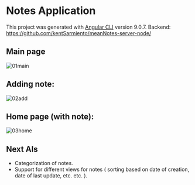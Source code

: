 # Notes Application

This project was generated with [Angular CLI](https://github.com/angular/angular-cli) version 9.0.7.
Backend: https://github.com/kentSarmiento/meanNotes-server-node/

## Main page
![01main](https://user-images.githubusercontent.com/3069067/79051568-ded3f880-7c6b-11ea-9971-d91852a7c35c.png)

## Adding note:
![02add](https://user-images.githubusercontent.com/3069067/79051528-a59b8880-7c6b-11ea-9104-cde7244ab855.png)

## Home page (with note):
![03home](https://user-images.githubusercontent.com/3069067/79051530-a6ccb580-7c6b-11ea-997b-6a624f65b8f5.png)

## Next AIs

* Categorization of notes.
* Support for different views for notes ( sorting based on date of creation, date of last update, etc. etc. ).
